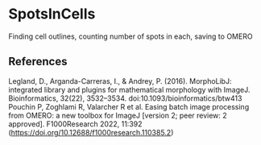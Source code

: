 # SpotsInCells
Finding cell outlines, counting number of spots in each, saving to OMERO

## References

Legland, D., Arganda-Carreras, I., & Andrey, P. (2016). MorphoLibJ: integrated library and plugins for mathematical morphology with ImageJ. Bioinformatics, 32(22), 3532–3534. doi:10.1093/bioinformatics/btw413 \
Pouchin P, Zoghlami R, Valarcher R et al. Easing batch image processing from OMERO: a new toolbox for ImageJ [version 2; peer review: 2 approved]. F1000Research 2022, 11:392 (https://doi.org/10.12688/f1000research.110385.2) 
